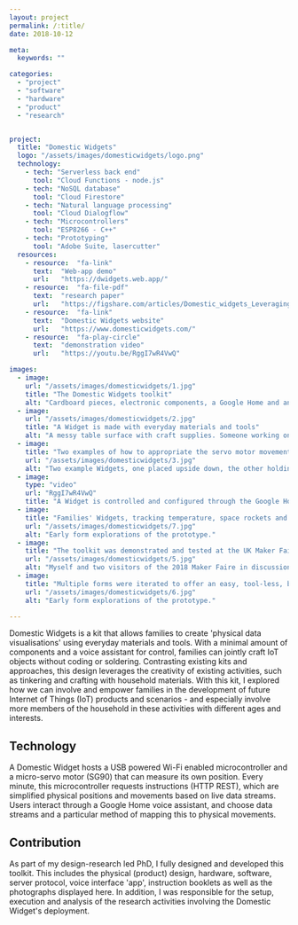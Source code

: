 ```yaml
---
layout: project
permalink: /:title/
date: 2018-10-12

meta:
  keywords: ""

categories:
  - "project"
  - "software"
  - "hardware"
  - "product"
  - "research"


project:
  title: "Domestic Widgets"
  logo: "/assets/images/domesticwidgets/logo.png"
  technology:
    - tech: "Serverless back end"
      tool: "Cloud Functions - node.js"
    - tech: "NoSQL database"
      tool: "Cloud Firestore"
    - tech: "Natural language processing"
      tool: "Cloud Dialogflow"
    - tech: "Microcontrollers"
      tool: "ESP8266 - C++"
    - tech: "Prototyping"
      tool: "Adobe Suite, lasercutter"
  resources:
    - resource:  "fa-link"
      text:  "Web-app demo"
      url:   "https://dwidgets.web.app/"
    - resource:  "fa-file-pdf"
      text:  "research paper"
      url:   "https://figshare.com/articles/Domestic_widgets_Leveraging_household_creativity_in_co-creating_data_physicalisations/7855778/2"
    - resource:  "fa-link"
      text:  "Domestic Widgets website"
      url:   "https://www.domesticwidgets.com/"
    - resource:  "fa-play-circle"
      text:  "demonstration video"
      url:   "https://youtu.be/RggI7wR4VwQ"

images:
  - image:
    url: "/assets/images/domesticwidgets/1.jpg"
    title: "The Domestic Widgets toolkit"
    alt: "Cardboard pieces, electronic components, a Google Home and an assembled Domestic Widget"
  - image:
    url: "/assets/images/domesticwidgets/2.jpg"
    title: "A Widget is made with everyday materials and tools"
    alt: "A messy table surface with craft supplies. Someone working on a Domestic Widget."
  - image:
    title: "Two examples of how to appropriate the servo motor movement"
    url: "/assets/images/domesticwidgets/3.jpg"
    alt: "Two example Widgets, one placed upside down, the other holding two flags."
  - image:
    type: "video"
    url: "RggI7wR4VwQ"
    title: "A Widget is controlled and configured through the Google Home"
  - image:
    title: "Families' Widgets, tracking temperature, space rockets and wind speeds"
    url: "/assets/images/domesticwidgets/7.jpg"
    alt: "Early form explorations of the prototype."
  - image:
    title: "The toolkit was demonstrated and tested at the UK Maker Faire in 2018"
    url: "/assets/images/domesticwidgets/5.jpg"
    alt: "Myself and two visitors of the 2018 Maker Faire in discussion."
  - image:
    title: "Multiple forms were iterated to offer an easy, tool-less, but sturdy artefact"
    url: "/assets/images/domesticwidgets/6.jpg"
    alt: "Early form explorations of the prototype."

---
```

<p>Domestic Widgets is a kit that allows families to create 'physical data visualisations' using everyday materials and tools. With a minimal amount of components and a voice assistant for control, families can jointly craft IoT objects without coding or soldering. Contrasting existing kits and approaches, this design leverages the creativity of existing activities, such as tinkering and crafting with household materials. With this kit, I explored how we can involve and empower families in the development of future Internet of Things (IoT) products and scenarios - and especially involve more members of the household in these activities with different ages and interests.
</p>
<h2 class="h2">Technology</h2>
<p>
A Domestic Widget hosts a USB powered Wi-Fi enabled microcontroller and a micro-servo motor (SG90) that can measure its own position. Every minute, this microcontroller requests instructions (HTTP REST), which are simplified physical positions and movements based on live data streams. Users interact through a Google Home voice assistant, and choose data streams and a particular method of mapping this to physical movements.
</p>
<h2 class="h2">Contribution</h2>
<p>
As part of my design-research led PhD, I fully designed and developed this toolkit. This includes the physical (product) design, hardware, software, server protocol, voice interface 'app', instruction booklets as well as the photographs displayed here. In addition, I was responsible for the setup, execution and analysis of the research activities involving the Domestic Widget's deployment.
</p>
